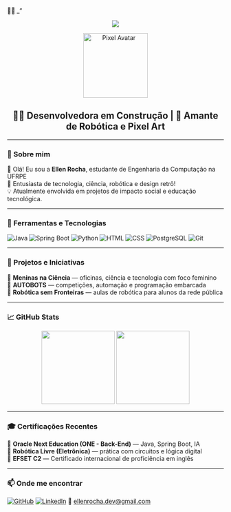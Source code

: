 🧙‍♀️ _“<div align="center">
  <img src="https://capsule-render.vercel.app/api?type=waving&color=0:82b1ff,100:ffcc80&height=180&section=header&text=Ellen%20Rocha&fontAlign=center&fontSize=40&fontColor=ffffff" />
  
  <img src="https://github.com/EllenRocha1/EllenRocha1/blob/main/assets/pixel-ellen.gif" width="150px" alt="Pixel Avatar">
  
  <h2>🧑‍💻 Desenvolvedora em Construção | 🌱 Amante de Robótica e Pixel Art</h2>
</div>

---

### 📜 Sobre mim

🌟 Olá! Eu sou a **Ellen Rocha**, estudante de Engenharia da Computação na UFRPE  
🚀 Entusiasta de tecnologia, ciência, robótica e design retrô!  
💡 Atualmente envolvida em projetos de impacto social e educação tecnológica.

---
### 🧰 Ferramentas e Tecnologias

![Java](https://img.shields.io/badge/Java-ED8B00?style=for-the-badge&logo=java&logoColor=white)
![Spring Boot](https://img.shields.io/badge/Spring_Boot-6DB33F?style=for-the-badge&logo=springboot&logoColor=white)
![Python](https://img.shields.io/badge/Python-3776AB?style=for-the-badge&logo=python&logoColor=white)
![HTML](https://img.shields.io/badge/HTML5-E44D26?style=for-the-badge&logo=html5&logoColor=white)
![CSS](https://img.shields.io/badge/CSS3-1572B6?style=for-the-badge&logo=css3&logoColor=white)
![PostgreSQL](https://img.shields.io/badge/PostgreSQL-336791?style=for-the-badge&logo=postgresql&logoColor=white)
![Git](https://img.shields.io/badge/Git-F05032?style=for-the-badge&logo=git&logoColor=white)

---
### 🎯 Projetos e Iniciativas

🌟 **Meninas na Ciência** — oficinas, ciência e tecnologia com foco feminino  
🤖 **AUTOBOTS** — competições, automação e programação embarcada  
🚀 **Robótica sem Fronteiras** — aulas de robótica para alunos da rede pública

---

### 📈 GitHub Stats

<div align="center">
  <img height="170em" src="https://github-readme-stats.vercel.app/api?username=EllenRocha1&show_icons=true&theme=gruvbox&hide=prs" />
  <img height="170em" src="https://github-readme-stats.vercel.app/api/top-langs/?username=EllenRocha1&layout=compact&theme=gruvbox" />
</div>

---

### 🎓 Certificações Recentes

🧠 **Oracle Next Education (ONE - Back-End)** — Java, Spring Boot, IA  
🔌 **Robótica Livre (Eletrônica)** — prática com circuitos e lógica digital  
📃 **EFSET C2** — Certificado internacional de proficiência em inglês

---

### 📫 Onde me encontrar

[![GitHub](https://img.shields.io/badge/-GitHub-181717?style=flat-square&logo=github)](https://github.com/EllenRocha1)
[![LinkedIn](https://img.shields.io/badge/-LinkedIn-blue?style=flat-square&logo=linkedin)](https://www.linkedin.com/in/seu-usuario)
📧 ellenrocha.dev@gmail.com  
